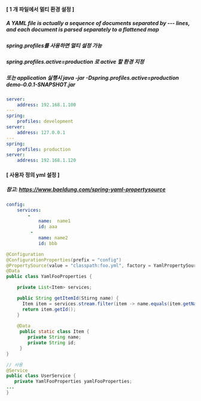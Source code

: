 ####  [ 1 개 파일에서 멀티 환경 설정 ]
##### A YAML file is actually a sequence of documents separated by --- lines, and each document is parsed separately to a flattened map
##### spring.profiles를 사용하면 멀티 설정 가능
##### spring.profiles.active=production 로 active 할 환경 지정 
##### 또는 application 실행시 java -jar -Dspring.profiles.active=production demo-0.0.1-SNAPSHOT.jar

```yml
server:
    address: 192.168.1.100
---
spring:
    profiles: development
server:
    address: 127.0.0.1
---
spring:
    profiles: production
server:
    address: 192.168.1.120
```
####  [ 사용자 정의 yml 설정 ]
##### 참고: https://www.baeldung.com/spring-yaml-propertysource

```yml
config:
    services:
        - 
            name:  name1
            id: aaa
         - 
            name: name2
            id: bbb
```

```java
@Configuration
@ConfigurationProperties(prefix = "config")
@PropertySource(value = "classpath:foo.yml", factory = YamlPropertySourceFactory.class)
@Data
public class YamlFooProperties {

    private List<Item> services;

    public String getItemId(Stirng name) {
      Item item = services.stream.filter(item -> name.equals(item.getName())).findFirst().orElse(null);
      return item.getId();
    }
    
    @Data
     public static class Item {
        private String name;
        private String id;
     }
}

// 사용
@Service
public class UserService {
   private YamlFooProperties yamlFooProperties;
...
}

```
